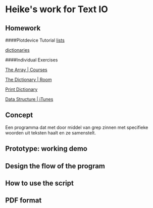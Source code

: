 # Heike's work for Text IO 

## Homework

####Plotdevice Tutorial
[lists](lists.pv) 

[dictionaries](dictionaries.pv)
 

####Individual Exercises

[The Array | Courses](courses.pv)

[The Dictionary | Room](room1.pv)

[Print Dictionary](room2.pv)

[Data Structure | iTunes](itunes.pv)
 
## Concept

Een programma dat met door middel van grep zinnen met specifieke woorden uit teksten haalt en ze samenstelt.

## Prototype: working demo

## Design the flow of the program

## How to use the script

## PDF format 
			
